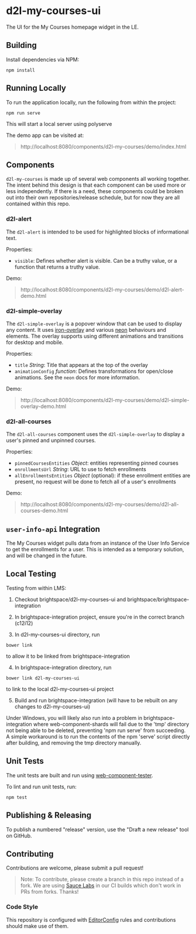 # d2l-my-courses-ui

The UI for the My Courses homepage widget in the LE.

## Building

Install dependencies via NPM:

```shell
npm install
```

## Running Locally

To run the application locally, run the following from within the project:

```shell
npm run serve
```

This will start a local server using polyserve

The demo app can be visited at:
> http://localhost:8080/components/d2l-my-courses/demo/index.html

## Components

`d2l-my-courses` is made up of several web components all working together. The
intent behind this design is that each component can be used more or less
independently. If there is a need, these components could be broken out into
their own repositories/release schedule, but for now they are all contained
within this repo.

### d2l-alert

The `d2l-alert` is intended to be used for highlighted blocks of informational
text.

Properties:

- `visible`: Defines whether alert is visible. Can be a truthy value, or a
function that returns a truthy value.

Demo:
> http://localhost:8080/components/d2l-my-courses/demo/d2l-alert-demo.html

### d2l-simple-overlay

The `d2l-simple-overlay` is a popover window that can be used to display any
content. It uses [iron-overlay](https://github.com/PolymerElements/iron-overlay-behavior)
and various [neon](https://elements.polymer-project.org/browse?package=neon-elements)
behaviours and elements. The overlay supports using different animations
and transitions for desktop and mobile.

Properties:

- `title` _String_: Title that appears at the top of the overlay
- `animationConfig` _function_: Defines transformations for open/close
animations. See the `neon` docs for more information.

Demo:
> http://localhost:8080/components/d2l-my-courses/demo/d2l-simple-overlay-demo.html

### d2l-all-courses

The `d2l-all-courses` component uses the `d2l-simple-overlay` to display a
user's pinned and unpinned courses.

Properties:

- `pinnedCoursesEntities` _Object_: entities representing pinned courses
- `enrollmentsUrl` _String_: URL to use to fetch enrollments
- `allEnrollmentsEntities` _Object_ (optional): if these enrollment entities
are present, no request will be done to fetch all of a user's enrollments

Demo:
> http://localhost:8080/components/d2l-my-courses/demo/d2l-all-courses-demo.html

## `user-info-api` Integration

The My Courses widget pulls data from an instance of the User Info Service to
get the enrollments for a user. This is intended as a temporary solution, and
will be changed in the future.

## Local Testing

Testing from within LMS:

1) Checkout brightspace/d2l-my-courses-ui and brightspace/brightspace-integration

2) In brightspace-integration project, ensure you're in the correct branch (c12i12)

3) In d2l-my-courses-ui directory, run

```shell
bower link
```
to allow it to be linked from brightspace-integration

4) In brightspace-integration directory, run

```shell
bower link d2l-my-courses-ui
```
to link to the local d2l-my-courses-ui project

5) Build and run brightspace-integration (will have to be rebuilt on any changes to d2l-my-courses-ui)

Under Windows, you will likely also run into a problem in brightspace-integration
where web-component-shards will fail due to the 'tmp' directory not being able
to be deleted, preventing 'npm run serve' from succeeding. A simple workaround
is to run the contents of the npm 'serve' script directly after building, and
removing the tmp directory manually.

## Unit Tests

The unit tests are built and run using [web-component-tester](https://github.com/Polymer/web-component-tester).

To lint and run unit tests, run:

```shell
npm test
```

## Publishing & Releasing

To publish a numbered "release" version, use the "Draft a new release" tool on GitHub.

## Contributing
Contributions are welcome, please submit a pull request!

> Note: To contribute, please create a branch in this repo instead of a fork.
We are using [Sauce Labs](https://saucelabs.com/) in our CI builds which don't
work in PRs from forks. Thanks!

### Code Style

This repository is configured with [EditorConfig](http://editorconfig.org) rules and
contributions should make use of them.
